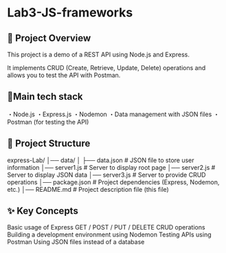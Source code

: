 # Lab3-JS-frameworks

## 📌 Project Overview
This project is a demo of a REST API using Node.js and Express.

It implements CRUD (Create, Retrieve, Update, Delete) operations and allows you to test the API with Postman.

## 🔹Main tech stack

・Node.js
・Express.js
・Nodemon
・Data management with JSON files
・Postman (for testing the API)

## 📂 Project Structure

express-Lab/
│── data/
│ ├── data.json # JSON file to store user information
│── server1.js # Server to display root page
│── server2.js # Server to display JSON data
│── server3.js # Server to provide CRUD operations
│── package.json # Project dependencies (Express, Nodemon, etc.)
│── README.md # Project description file (this file)

## ✨ Key Concepts

Basic usage of Express
GET / POST / PUT / DELETE CRUD operations
Building a development environment using Nodemon
Testing APIs using Postman
Using JSON files instead of a database
